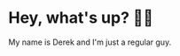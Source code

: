 Hey, what's up? :wave:&#127998;
=================================

My name is Derek and I'm just a regular guy.

